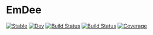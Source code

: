 # EmDee

[![Stable](https://img.shields.io/badge/docs-stable-blue.svg)](https://craabreu.github.io/EmDee.jl/stable)
[![Dev](https://img.shields.io/badge/docs-dev-blue.svg)](https://craabreu.github.io/EmDee.jl/dev)
[![Build Status](https://travis-ci.com/craabreu/EmDee.jl.svg?branch=master)](https://travis-ci.com/craabreu/EmDee.jl)
[![Build Status](https://ci.appveyor.com/api/projects/status/github/craabreu/EmDee.jl?svg=true)](https://ci.appveyor.com/project/craabreu/EmDee-jl)
[![Coverage](https://codecov.io/gh/craabreu/EmDee.jl/branch/master/graph/badge.svg)](https://codecov.io/gh/craabreu/EmDee.jl)
